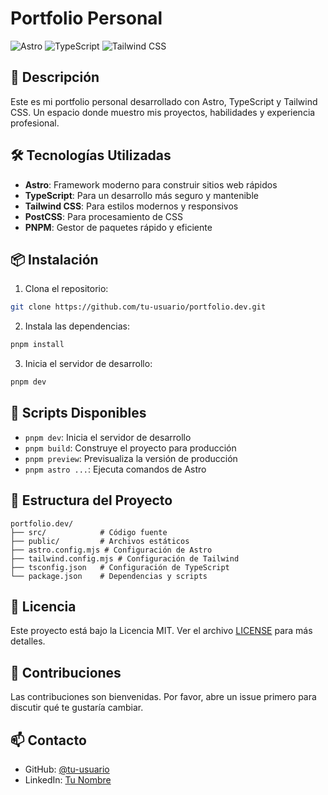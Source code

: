 # Portfolio Personal

![Astro](https://img.shields.io/badge/Astro-FF5D01?style=for-the-badge&logo=astro&logoColor=white)
![TypeScript](https://img.shields.io/badge/TypeScript-007ACC?style=for-the-badge&logo=typescript&logoColor=white)
![Tailwind CSS](https://img.shields.io/badge/Tailwind_CSS-38B2AC?style=for-the-badge&logo=tailwind-css&logoColor=white)

## 🚀 Descripción

Este es mi portfolio personal desarrollado con Astro, TypeScript y Tailwind CSS. Un espacio donde muestro mis proyectos, habilidades y experiencia profesional.

## 🛠️ Tecnologías Utilizadas

- **Astro**: Framework moderno para construir sitios web rápidos
- **TypeScript**: Para un desarrollo más seguro y mantenible
- **Tailwind CSS**: Para estilos modernos y responsivos
- **PostCSS**: Para procesamiento de CSS
- **PNPM**: Gestor de paquetes rápido y eficiente

## 📦 Instalación

1. Clona el repositorio:
```bash
git clone https://github.com/tu-usuario/portfolio.dev.git
```

2. Instala las dependencias:
```bash
pnpm install
```

3. Inicia el servidor de desarrollo:
```bash
pnpm dev
```

## 🚀 Scripts Disponibles

- `pnpm dev`: Inicia el servidor de desarrollo
- `pnpm build`: Construye el proyecto para producción
- `pnpm preview`: Previsualiza la versión de producción
- `pnpm astro ...`: Ejecuta comandos de Astro

## 📁 Estructura del Proyecto

```
portfolio.dev/
├── src/            # Código fuente
├── public/         # Archivos estáticos
├── astro.config.mjs # Configuración de Astro
├── tailwind.config.mjs # Configuración de Tailwind
├── tsconfig.json   # Configuración de TypeScript
└── package.json    # Dependencias y scripts
```

## 📝 Licencia

Este proyecto está bajo la Licencia MIT. Ver el archivo [LICENSE](LICENSE) para más detalles.

## 🤝 Contribuciones

Las contribuciones son bienvenidas. Por favor, abre un issue primero para discutir qué te gustaría cambiar.

## 📫 Contacto

- GitHub: [@tu-usuario](https://github.com/tu-usuario)
- LinkedIn: [Tu Nombre](https://linkedin.com/in/tu-perfil)
